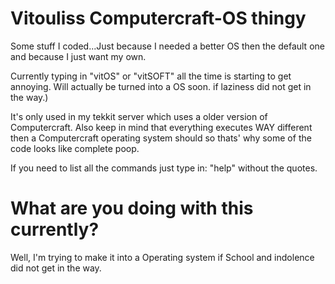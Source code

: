 # Vitouliss Computercraft-OS thingy

Some stuff I coded...Just because I needed a better OS then the default one and because I just want my own. 

Currently typing in "vitOS" or "vitSOFT" all the time is starting to get annoying. Will actually be turned into a OS soon.
if laziness did not get in the way.) 

It's only used in my tekkit server which uses a older version of Computercraft. Also keep in mind that everything 
executes WAY different then a Computercraft operating system should so thats' why some of the code looks like complete 
poop. 

If you need to list all the commands just type in: "help" without the quotes.

# What are you doing with this currently?

Well, I'm trying to make it into a Operating system if School and indolence did not get in the way. 
